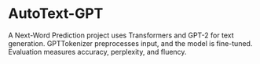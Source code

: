 # AutoText-GPT
A Next-Word Prediction project uses Transformers and GPT-2 for text generation. GPTTokenizer preprocesses input, and the model is fine-tuned. Evaluation measures accuracy, perplexity, and fluency.
